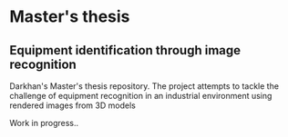 # Master's thesis
## Equipment identification through image recognition 
Darkhan's Master's thesis repository. The project attempts to tackle the challenge of equipment recognition in an industrial environment using rendered images from 3D models

Work in progress..
